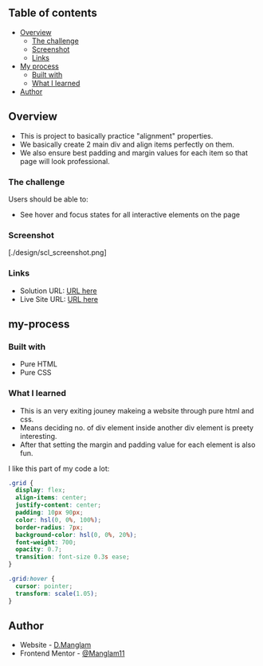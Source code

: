 ## Table of contents

- [Overview](#overview)
  - [The challenge](#the-challenge)
  - [Screenshot](#screenshot)
  - [Links](#links)
- [My process](#my-process)
  - [Built with](#built-with)
  - [What I learned](#what-i-learned)
- [Author](#author)

## Overview

- This is project to basically practice "alignment" properties.
- We basically create 2 main div and align items perfectly on them.
- We also ensure best padding and margin values for each item so that page will look professional.

### The challenge

Users should be able to:

- See hover and focus states for all interactive elements on the page

### Screenshot

[./design/scl_screenshot.png]

### Links

- Solution URL: [URL here](https://github.com/Manglam11/social_link_profile.git)
- Live Site URL: [URL here](https://manglam11.github.io/social_link_profile/)

## my-process

### Built with

- Pure HTML
- Pure CSS

### What I learned

- This is an very exiting jouney makeing a website through pure html and css.
- Means deciding no. of div element inside another div element is preety interesting.
- After that setting the margin and padding value for each element is also fun.

I like this part of my code a lot:

```css
.grid {
  display: flex;
  align-items: center;
  justify-content: center;
  padding: 10px 90px;
  color: hsl(0, 0%, 100%);
  border-radius: 7px;
  background-color: hsl(0, 0%, 20%);
  font-weight: 700;
  opacity: 0.7;
  transition: font-size 0.3s ease;
}

.grid:hover {
  cursor: pointer;
  transform: scale(1.05);
}
```

## Author

- Website - [D.Manglam](https://manglam11.github.io/social_link_profile/)
- Frontend Mentor - [@Manglam11](https://www.frontendmentor.io/profile/yourusername)
